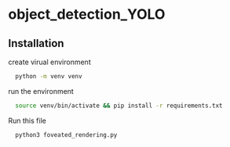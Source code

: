 # object_detection_YOLO
## Installation

create virual environment

```bash
  python -m venv venv
```

run the environment


```bash
  source venv/bin/activate && pip install -r requirements.txt
```

Run this file

```bash
  python3 foveated_rendering.py
```
